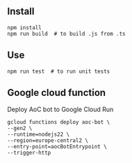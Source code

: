 
## Install

```
npm install
npm run build  # to build .js from .ts
```

## Use
```
npm run test  # to run unit tests
```

## Google cloud function

Deploy AoC bot to Google Cloud Run
```
gcloud functions deploy aoc-bot \
--gen2 \
--runtime=nodejs22 \
--region=europe-central2 \
--entry-point=aocBotEntrypoint \
--trigger-http 
```